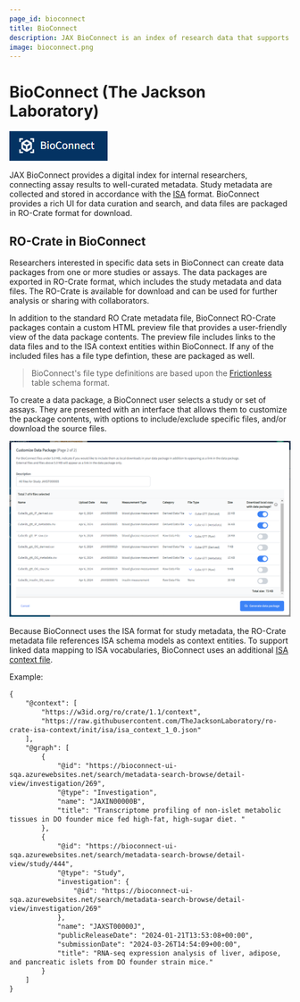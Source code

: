 ```yaml
---
page_id: bioconnect
title: BioConnect
description: JAX BioConnect is an index of research data that supports data sharing, high-quality curation, and consistent data description.
image: bioconnect.png
---
```

<!--
   Copyright 2019-2022 RO-Crate contributors
   <https://github.com/ResearchObject/ro-crate/graphs/contributors>

   Licensed under the Apache License, Version 2.0 (the "License");
   you may not use this file except in compliance with the License.
   You may obtain a copy of the License at

       http://www.apache.org/licenses/LICENSE-2.0

   Unless required by applicable law or agreed to in writing, software
   distributed under the License is distributed on an "AS IS" BASIS,
   WITHOUT WARRANTIES OR CONDITIONS OF ANY KIND, either express or implied.
   See the License for the specific language governing permissions and
   limitations under the License.
-->

# BioConnect (The Jackson Laboratory)
[![BioConnect logo](assets/img/bioconnect.png)](https://docs.bioconnect.jax.org/)

JAX BioConnect provides a digital index for internal researchers, connecting assay results to well-curated metadata. Study metadata are collected and stored in accordance with the [ISA](https://isa-specs.readthedocs.io/en/latest/isamodel.html) format. BioConnect provides a rich UI for data curation and search, and data files are packaged in RO-Crate format for download.


## RO-Crate in BioConnect

Researchers interested in specific data sets in BioConnect can create data packages from one or more studies or assays. The data packages are exported in RO-Crate format, which includes the study metadata and data files. The RO-Crate is available for download and can be used for further analysis or sharing with collaborators.


In addition to the standard RO Crate metadata file, BioConnect RO-Crate packages contain a custom HTML preview file that provides a user-friendly view of the data package contents. The preview file includes links to the data files and to the ISA context entities within BioConnect. If any of the included files has a file type defintion, these are packaged as well. 

> BioConnect's file type definitions are based upon the [Frictionless](https://specs.frictionlessdata.io//table-schema/) table schema format.

To create a data package, a BioConnect user selects a study or set of assays. They are presented with an interface that allows them to customize the package contents, with options to include/exclude specific files, and/or download the source files.

![BioConnect screenshot](assets/img/bioconnect-screenshot.png)

Because BioConnect uses the ISA format for study metadata, the RO-Crate metadata file references ISA schema models as context entities. To support linked data mapping to ISA vocabularies, BioConnect uses an additional [ISA context file](https://github.com/TheJacksonLaboratory/ro-crate-isa-context).


Example:

```
{
    "@context": [
        "https://w3id.org/ro/crate/1.1/context",
        "https://raw.githubusercontent.com/TheJacksonLaboratory/ro-crate-isa-context/init/isa/isa_context_1_0.json"
    ],
    "@graph": [
        {
            "@id": "https://bioconnect-ui-sqa.azurewebsites.net/search/metadata-search-browse/detail-view/investigation/269",
            "@type": "Investigation",
            "name": "JAXIN00000B",
            "title": "Transcriptome profiling of non-islet metabolic tissues in DO founder mice fed high-fat, high-sugar diet. "
        },
        {
            "@id": "https://bioconnect-ui-sqa.azurewebsites.net/search/metadata-search-browse/detail-view/study/444",
            "@type": "Study",
            "investigation": {
                "@id": "https://bioconnect-ui-sqa.azurewebsites.net/search/metadata-search-browse/detail-view/investigation/269"
            },
            "name": "JAXST00000J",
            "publicReleaseDate": "2024-01-21T13:53:08+00:00",
            "submissionDate": "2024-03-26T14:54:09+00:00",
            "title": "RNA-seq expression analysis of liver, adipose, and pancreatic islets from DO founder strain mice."
        }
    ]
}
```
